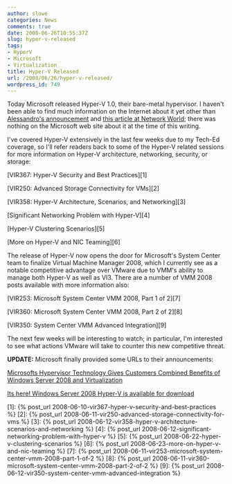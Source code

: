 ```yaml
---
author: slowe
categories: News
comments: true
date: 2008-06-26T10:55:37Z
slug: hyper-v-released
tags:
- HyperV
- Microsoft
- Virtualization
title: Hyper-V Released
url: /2008/06/26/hyper-v-released/
wordpress_id: 749
---
```


Today Microsoft released Hyper-V 1.0, their bare-metal hypervisor. I haven't been able to find much information on the Internet about it yet other than [Alessandro's announcement](http://www.virtualization.info/2008/06/release-microsoft-hyper-v-10.html) and [this article at Network World](http://www.networkworld.com/news/2008/062608-microsoft-ships-hyperv.html?nlhtmn=ts_062608&nladname=062608microsoftal); there was nothing on the Microsoft web site about it at the time of this writing.

I've covered Hyper-V extensively in the last few weeks due to my Tech-Ed coverage, so I'll refer readers back to some of the Hyper-V related sessions for more information on Hyper-V architecture, networking, security, or storage:

[VIR367: Hyper-V Security and Best Practices][1]  

[VIR250: Advanced Storage Connectivity for VMs][2]  

[VIR358: Hyper-V Architecture, Scenarios, and Networking][3]  

[Significant Networking Problem with Hyper-V][4]  

[Hyper-V Clustering Scenarios][5]  

[More on Hyper-V and NIC Teaming][6]

The release of Hyper-V now opens the door for Microsoft's System Center team to finalize Virtual Machine Manager 2008, which I currently see as a notable competitive advantage over VMware due to VMM's ability to manage both Hyper-V as well as VI3. There are a number of VMM 2008 posts available with more information also:

[VIR253: Microsoft System Center VMM 2008, Part 1 of 2][7]  

[VIR360: Microsoft System Center VMM 2008, Part 2 of 2][8]  

[VIR350: System Center VMM Advanced Integration][9]

The next few weeks will be interesting to watch; in particular, I'm interested to see what actions VMware will take to counter this new competitive threat.

**UPDATE:** Microsoft finally provided some URLs to their announcements:

[Microsofts Hypervisor Technology Gives Customers Combined Benefits of Windows Server 2008 and Virtualization](http://www.microsoft.com/presspass/features/2008/jun08/06-26hyperv.mspx)  

[Its here! Windows Server 2008 Hyper-V is available for download](http://blogs.technet.com/stbnewsbytes/archive/2008/06/26/it-s-here-windows-server-2008-hyper-v-is-available-for-download.aspx)

[1]: {% post_url 2008-06-10-vir367-hyper-v-security-and-best-practices %}
[2]: {% post_url 2008-06-11-vir250-advanced-storage-connectivity-for-vms %}
[3]: {% post_url 2008-06-12-vir358-hyper-v-architecture-scenarios-and-networking %}
[4]: {% post_url 2008-06-12-significant-networking-problem-with-hyper-v %}
[5]: {% post_url 2008-06-22-hyper-v-clustering-scenarios %}
[6]: {% post_url 2008-06-23-more-on-hyper-v-and-nic-teaming %}
[7]: {% post_url 2008-06-11-vir253-microsoft-system-center-vmm-2008-part-1-of-2 %}
[8]: {% post_url 2008-06-11-vir360-microsoft-system-center-vmm-2008-part-2-of-2 %}
[9]: {% post_url 2008-06-12-vir350-system-center-vmm-advanced-integration %}
